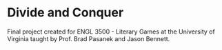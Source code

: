 ﻿# Divide and Conquer

Final project created for ENGL 3500 - Literary Games at the University of Virginia taught by Prof. Brad Pasanek and Jason Bennett.
